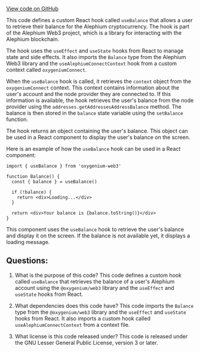[View code on GitHub](https://github.com/oxygenium/oxygenium-web3/packages/web3-react/src/hooks/useBalance.tsx)

This code defines a custom React hook called `useBalance` that allows a user to retrieve their balance for the Alephium cryptocurrency. The hook is part of the Alephium Web3 project, which is a library for interacting with the Alephium blockchain.

The hook uses the `useEffect` and `useState` hooks from React to manage state and side effects. It also imports the `Balance` type from the Alephium Web3 library and the `useAlephiumConnectContext` hook from a custom context called `oxygeniumConnect`.

When the `useBalance` hook is called, it retrieves the `context` object from the `oxygeniumConnect` context. This context contains information about the user's account and the node provider they are connected to. If this information is available, the hook retrieves the user's balance from the node provider using the `addresses.getAddressesAddressBalance` method. The balance is then stored in the `balance` state variable using the `setBalance` function.

The hook returns an object containing the user's balance. This object can be used in a React component to display the user's balance on the screen.

Here is an example of how the `useBalance` hook can be used in a React component:

```
import { useBalance } from 'oxygenium-web3'

function Balance() {
  const { balance } = useBalance()

  if (!balance) {
    return <div>Loading...</div>
  }

  return <div>Your balance is {balance.toString()}</div>
}
```

This component uses the `useBalance` hook to retrieve the user's balance and display it on the screen. If the balance is not available yet, it displays a loading message.
## Questions: 
 1. What is the purpose of this code?
   This code defines a custom hook called `useBalance` that retrieves the balance of a user's Alephium account using the `@oxygenium/web3` library and the `useEffect` and `useState` hooks from React.

2. What dependencies does this code have?
   This code imports the `Balance` type from the `@oxygenium/web3` library and the `useEffect` and `useState` hooks from React. It also imports a custom hook called `useAlephiumConnectContext` from a context file.

3. What license is this code released under?
   This code is released under the GNU Lesser General Public License, version 3 or later.